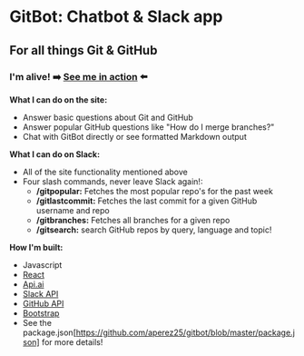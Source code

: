 # GitBot: Chatbot & Slack app
## For all things Git & GitHub

### I'm alive! :arrow_right: [See me in action](https://gitbotchat.herokuapp.com/) :arrow_left:

**What I can do on the site:**
* Answer basic questions about Git and GitHub
* Answer popular GitHub questions like "How do I merge branches?"
* Chat with GitBot directly or see formatted Markdown output

**What I can do on Slack:**
* All of the site functionality mentioned above
* Four slash commands, never leave Slack again!: 
  * **/gitpopular:** Fetches the most popular repo's for the past week
  * **/gitlastcommit:** Fetches the last commit for a given GitHub username and repo
  * **/gitbranches:** Fetches all branches for a given repo
  * **/gitsearch:** search GitHub repos by query, language and topic! 
  
**How I'm built:**
* Javascript
* [React](https://facebook.github.io/react/)
* [Api.ai](https://api.ai/)
* [Slack API](https://api.slack.com/slack-apps)
* [GitHub API](https://developer.github.com/v3/)
* [Bootstrap](http://getbootstrap.com/)
* See the package.json[https://github.com/aperez25/gitbot/blob/master/package.json] for more details!
